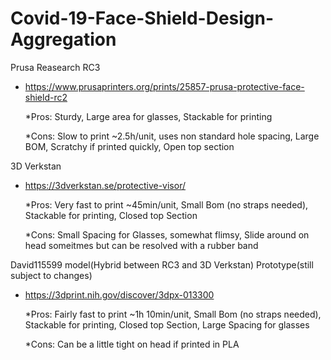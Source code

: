 # Covid-19-Face-Shield-Design-Aggregation
Prusa Reasearch RC3
* https://www.prusaprinters.org/prints/25857-prusa-protective-face-shield-rc2

  *Pros: Sturdy, Large area for glasses, Stackable for printing 
  
  *Cons: Slow to print ~2.5h/unit, uses non standard hole spacing, Large BOM, Scratchy if printed quickly, Open top section 

3D Verkstan
* https://3dverkstan.se/protective-visor/

  *Pros: Very fast to print ~45min/unit, Small Bom (no straps needed), Stackable for printing, Closed top Section 
  
  *Cons: Small Spacing for Glasses, somewhat flimsy, Slide around on head someitmes but can be resolved with a rubber band 

David115599 model(Hybrid between RC3 and 3D Verkstan) Prototype(still subject to changes)
* https://3dprint.nih.gov/discover/3dpx-013300

  *Pros: Fairly fast to print ~1h 10min/unit, Small Bom (no straps needed), Stackable for printing, Closed top Section, Large Spacing for glasses 
  
  *Cons: Can be a little tight on head if printed in PLA 
